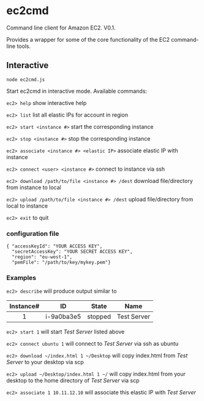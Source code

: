 ec2cmd
==========
Command line client for Amazon EC2. V0.1. 

Provides a wrapper for some of the core functionality of the EC2 command-line tools.

## Interactive

	node ec2cmd.js

Start ec2cmd in interactive mode. Available commands:

`ec2> help` show interactive help

`ec2> list` list all elastic IPs for account in region

`ec2> start <instance #>` start the corresponding instance

`ec2> stop <instance #>` stop the corresponding instance

`ec2> associate <instance #> <elastic IP>` associate elastic IP with instance

`ec2> connect <user> <instance #>` connect to instance via ssh

`ec2> download /path/to/file <instance #> /dest` download file/directory from instance to local 

`ec2> upload /path/to/file <instance #> /dest` upload file/directory from local to instance 

`ec2> exit` to quit

### configuration file

	{ "accessKeyId": "YOUR ACCESS KEY", 
	  "secretAccessKey": "YOUR SECRET ACCESS KEY", 
	  "region": "eu-west-1", 
	  "pemFile": "/path/to/key/mykey.pem"}


### Examples

`ec2> describe` will produce output similar to 

| Instance# | ID | State | Name |
|:---------:|:--:|:-----:|:----:|
| 1 | i-9a0ba3e5 | stopped | Test Server |

`ec2> start 1` will start *Test Server* listed above

`ec2> connect ubuntu 1` will connect to *Test Server* via ssh as ubuntu

`ec2> download ~/index.html 1 ~/Desktop` will copy index.html from *Test Server* to your desktop via scp

`ec2> upload ~/Desktop/index.html 1 ~/` will copy index.html from your desktop to the home directory of *Test Server* via scp

`ec2> associate 1 10.11.12.10` will associate this elastic IP with *Test Server*
